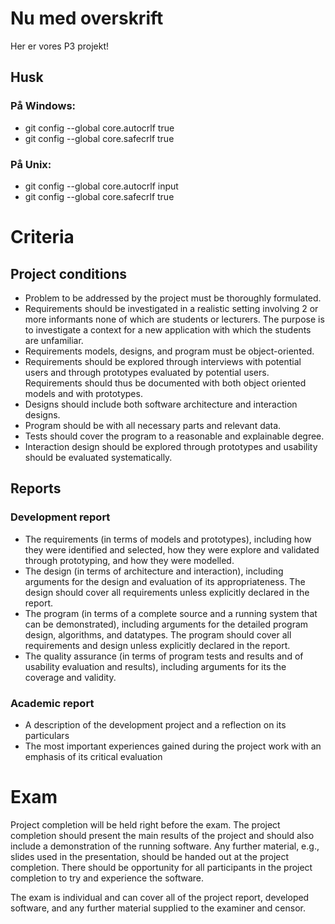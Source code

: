 # Nu med overskrift

Her er vores P3 projekt!

## Husk

### På Windows:

  - git config --global core.autocrlf true
  - git config --global core.safecrlf true

### På Unix:

  - git config --global core.autocrlf input
  - git config --global core.safecrlf true

# Criteria

## Project conditions

  - Problem to be addressed by the project must be thoroughly formulated.
  - Requirements should be investigated in a realistic setting involving 2 or more informants none of which are students or lecturers. The purpose is to investigate a context for a new application with which the students are unfamiliar.
  - Requirements models, designs, and program must be object-oriented.
  - Requirements should be explored through interviews with potential users and through prototypes evaluated by potential users. Requirements should thus be documented with both object oriented models and with prototypes.
  - Designs should include both software architecture and interaction designs.
  - Program should be with all necessary parts and relevant data.
  - Tests should cover the program to a reasonable and explainable degree.
  - Interaction design should be explored through prototypes and usability should be evaluated systematically. 

## Reports

### Development report

  - The requirements (in terms of models and prototypes), including how they were identified and selected, how they were explore and validated through prototyping, and how they were modelled.
  - The design (in terms of architecture and interaction), including arguments for the design and evaluation of its appropriateness. The design should cover all requirements unless explicitly declared in the report.
  - The program (in terms of a complete source and a running system that can be demonstrated), including arguments for the detailed program design, algorithms, and datatypes. The program should cover all requirements and design unless explicitly declared in the report.
  - The quality assurance (in terms of program tests and results and of usability evaluation and results), including arguments for its the coverage and validity.

### Academic report 

  - A description of the development project and a reflection on its particulars
  - The most important experiences gained during the project work with an emphasis of its critical evaluation

# Exam
Project completion will be held right before the exam. The project completion should present the main results of the project and should also include a demonstration of the running software. Any further material, e.g., slides used in the presentation, should be handed out at the project completion. There should be opportunity for all participants in the project completion to try and experience the software.

The exam is individual and can cover all of the project report, developed software, and any further material supplied to the examiner and censor.

